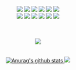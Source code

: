 <div align="center">
	<img src="https://img.shields.io/badge/Java-007396?style=flat&logo=Java&logoColor=white" />
	<img src="https://img.shields.io/badge/HTML5-E34F26?style=flat&logo=HTML5&logoColor=white" />
	<img src="https://img.shields.io/badge/CSS3-1572B6?style=flat&logo=CSS3&logoColor=white" />
	<img src="https://img.shields.io/badge/Spring-6DB33F?style=flat&logo=Spring&logoColor=white" /> 
	<img src="https://img.shields.io/badge/springboot-6DB33F?style=flat&logo=springboot&logoColor=white" />
	<img src="https://img.shields.io/badge/JavaScript-F7DF1E?style=flat&logo=JavaScript&logoColor=black" /> 
	
</div>
<div align="center">
	<img src="https://img.shields.io/badge/Git-f05032?style=flat&logo=Git&logoColor=white" /> 
	<img src="https://img.shields.io/badge/-GitHub-05122A?style=flat&logo=github" /> 
 	<img src="https://img.shields.io/badge/jquery-0769AD?style=flat&logo=jquery" /> 
	<img src="https://img.shields.io/badge/bootstrap-7952B3?style=flat&logo=bootstrap&logoColor=white" /> 
	<img src="https://img.shields.io/badge/apachetomcat-F8DC75?style=flat&logo=apachetomcat&logoColor=black" /> 
	<img src="https://img.shields.io/badge/oracle-F80000?style=flat&logo=oracle&logoColor=white" /> 
</div>

<br />
<br />
<br />

<div align="center">
	<img src="http://mazassumnida.wtf/api/v2/generate_badge?boj=dlcksgml3685">
</div>

<br />
<br />

<div align="center">
	<a href="https://github.com/anuraghazra/github-readme-stats">
		<img src="https://github-readme-stats.vercel.app/api?username=Le2Hee&show_icons=true&include_all_commits=true&theme=buefy&hide_border=true" alt="Anurag's github stats" />
	</a>
	<a href="https://github.com/anuraghazra/github-readme-stats">
		<img src="https://github-readme-stats.vercel.app/api/top-langs/?username=Le2Hee&layout=compact&theme=buefy&hide_border=true" />
	</a>
</div>

<br />

<!--
**Le2Hee/Le2Hee** is a ✨ _special_ ✨ repository because its `README.md` (this file) appears on your GitHub profile.

Here are some ideas to get you started:

- 🔭 I’m currently working on ...
- 🌱 I’m currently learning ...
- 👯 I’m looking to collaborate on ...
- 🤔 I’m looking for help with ...
- 💬 Ask me about ...
- 📫 How to reach me: ...
- 😄 Pronouns: ...
- ⚡ Fun fact: ...
-->

